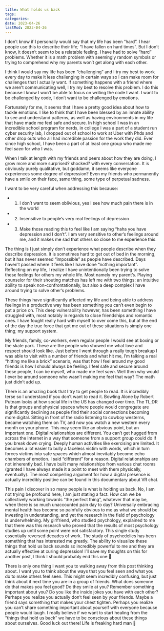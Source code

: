 ```yaml
---
title: What holds us back
tags: 
categories: 
date: 2023-04-26
lastMod: 2023-04-26
---
```

I don’t know if I personally would say that my life has been “hard”. I hear people use this to describe their life; “I have fallen on hard times”. But I don’t know, it doesn’t seem to be a relatable feeling. I have had to solve “hard” problems. Whether it is a math problem with seemingly random symbols or trying to comprehend why my parents won’t get along with each other.

I think I would say my life has been “challenging” and I try my best to work every day to make it less challenging in certain ways so I can make room for challenges that I actually want. If something happens with a friend where we aren’t communicating well, I try my best to resolve this problem. I do this because I know I won’t be able to focus on writing the code I want. I want to be challenged by code, I don’t want to be challenged by emotions.

Fortunately for me, it seems that I  have a pretty good idea about how to tackle emotions. I like to think that I have been blessed by an innate ability to see and understand patterns, as well as having environments in my life that have made me feel safe and secure. In high school I was in an incredible school program for nerds, in college I was a part of a student run cyber security lab, I dropped out of school to work at Uber with Phds and other drop outs who all had incredible passion for the work they did. Ever since high school, I have been a part of at least one group who made me feel _seen_ for who I was.

When I talk at length with my friends and peers about how they are doing, I grow more and more surprised? shocked? with every conversation. It is obviously purely qualitative, but goddamn, it seems like everyone experiences some degree of depression? Even my friends who permanently have a smile on their face, same thing, some type of perpetual sadness.

I want to be very careful when addressing this because:

+ 1) I don’t want to seem oblivious, yes I see how much pain there is in the world

+ 2) Insensitive to people’s very real feelings of depression

+ 3) Make those reading this to feel like I am saying “haha you have depression and I don’t”. I am very sensitive to other’s feelings around me, and it makes me sad that others so close to me experience this.

The thing is I just simply don’t experience what people describe when they describe depression. It is sometimes hard to get out of bed in the morning, but it has never seemed “impossible” as people have described. Days haven’t passed where it feels like I have done “nothing important”. Reflecting on my life, I realize I have unintentionally been trying to solve these feelings for others my whole life. Most namely my parent’s. Playing counselor for their shouting matches has left me with two things: an intuitive ability to speak non-confrontationally, but also a deep complex I have around trying to solve other’s problems.

These things have significantly affected my life and being able to address feelings in a productive way has been something you can’t even begin to put a price on. This deep vulnerability however, has been something I have struggled with, most notably in regards to close friendships and romantic ones. I have fought really hard with myself to over come this, but at the end of the day the true force that got me out of these situations is simply one thing; my support system.

My friends, family, co-workers, even regular people I would see at boxing or the skate park. These are the people who showed me what love and respect should look like. Just before I went through a really tough breakup I was able to visit with a number of friends and what hit me, I’m talking a real “hitting me like a brick” scenario, was that how I feel around my good friends is how I should always be feeling. I feel safe and secure around these people, I can be myself, who made me feel _seen_. Well then why would I ever be around someone who wasn’t making me feel that way? The math just didn’t add up.

There is an amazing book that I try to get people to read. It is incredibly terse so I understand if you don’t want to read it. Bowling Alone by Robert Putnam looks at how social life in the US has changed over time. The TL;DR is that groups and physical spaces where people would congregate are significantly declining as people find their social connections becoming more digital. Sitting in front of the radio listening to cowboy westerns, became watching them on TV, and now you watch a new western every month on your phone. This may seem like an obvious point, but an important one. Digital relationships are different. You can’t get hugged from across the Internet in a way that someone from a support group could do if you break down crying. Deeply human activities like exercising are limited. It becomes a lot easier to bully a faceless victim with words, which in turn forces victims into safe spaces which almost inevitably become echo chambers of emotion. I said “different” for a reason. Digital relationships are not inherently bad. I have built many relationships from various chat rooms (granted I have always made it a point to meet with them physically, eventually). The most compelling argument for how a digital presence is actually incredibly positive can be found in this documentary about VR chat.

This pain I discover in so many people is what is holding us back. No, I am not trying be profound here, I am just stating a fact. How can we be collectively working towards “the perfect thing”, whatever that may be, when there is so much unaccounted pain day to day? Universally embracing mental health has become so painfully obvious to me as what we should be investing in understanding, and yet the research in the field of psychology is underwhelming. My girlfriend, who studied psychology, explained to me that there was this research who proved that the results of most psychology studies up until some point were not satisfactory. This single study essentially reversed decades of work. The study of psychedelics has been something that has interested me greatly. The ability to visualize these things that hold us back sounds so incredibly powerful to me and they are actually effective at curing depression! I’ll save my thoughts on this for another post, I think I should probably end this one 🤣

There is only one thing I want you to walking away from this post thinking about. I want you to think about the ways that you feel seen and what you do to make others feel seen. This might seem incredibly confusing, but just think about it next time you are in a group of friends. What does someone do that makes you feel good? Do they smile at you? Remember something important about you? Do you like the inside jokes you have with each other? Perhaps you realize you actually don’t feel seen by your friends. Maybe a friend says something that makes your chest tighten. Perhaps you realize you can’t share something important about yourself with everyone because people would laugh. I really believe if we want to start healing from the “things that hold us back” we have to be conscious about these things about ourselves. Good luck out there! Life is freaking hard man 🤣

